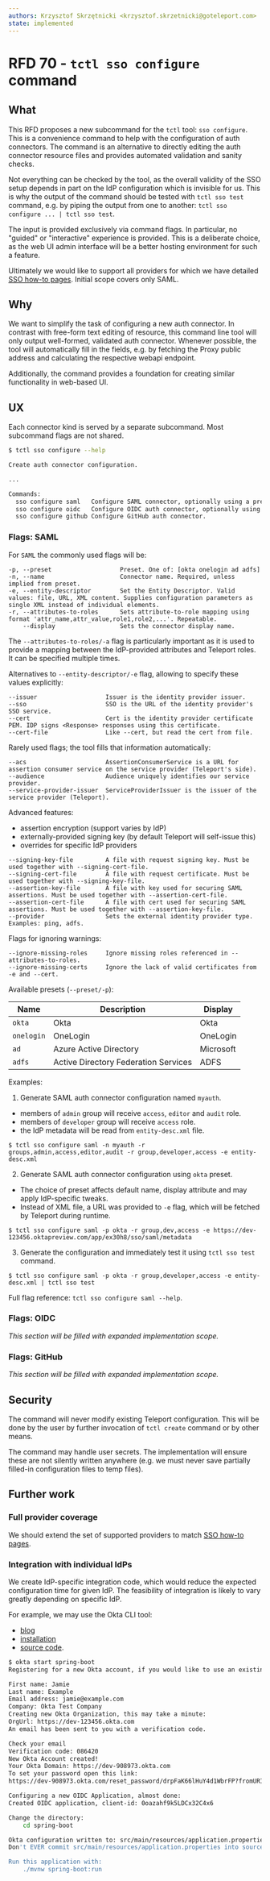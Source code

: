 ```yaml
---
authors: Krzysztof Skrzętnicki <krzysztof.skrzetnicki@goteleport.com>
state: implemented
---
```


# RFD 70 - `tctl sso configure` command

## What

This RFD proposes a new subcommand for the `tctl` tool: `sso configure`. This is a convenience command to help with the
configuration of auth connectors. The command is an alternative to directly editing the auth connector resource files
and provides automated validation and sanity checks.

Not everything can be checked by the tool, as the overall validity of the SSO setup depends in part on the IdP
configuration which is invisible for us. This is why the output of the command should be tested with `tctl sso test`
command, e.g. by piping the output from one to another: `tctl sso configure ... | tctl sso test`.

The input is provided exclusively via command flags. In particular, no "guided" or "interactive" experience is provided.
This is a deliberate choice, as the web UI admin interface will be a better hosting environment for such a feature.

Ultimately we would like to support all providers for which we have
detailed [SSO how-to pages](../docs/pages/enterprise/sso). Initial scope covers only SAML.

## Why

We want to simplify the task of configuring a new auth connector. In contrast with free-form text editing of resource,
this command line tool will only output well-formed, validated auth connector. Whenever possible, the tool will
automatically fill in the fields, e.g. by fetching the Proxy public address and calculating the respective webapi
endpoint.

Additionally, the command provides a foundation for creating similar functionality in web-based UI.

## UX

Each connector kind is served by a separate subcommand. Most subcommand flags are not shared.

```bash
$ tctl sso configure --help

Create auth connector configuration.

...

Commands:
  sso configure saml   Configure SAML connector, optionally using a preset. Available presets: [okta onelogin ad adfs]
  sso configure oidc   Configure OIDC auth connector, optionally using a preset.
  sso configure github Configure GitHub auth connector.
```

### Flags: SAML

For `SAML` the commonly used flags will be:

```
-p, --preset                   Preset. One of: [okta onelogin ad adfs]
-n, --name                     Connector name. Required, unless implied from preset.
-e, --entity-descriptor        Set the Entity Descriptor. Valid values: file, URL, XML content. Supplies configuration parameters as single XML instead of individual elements.
-r, --attributes-to-roles      Sets attribute-to-role mapping using format 'attr_name,attr_value,role1,role2,...'. Repeatable.
    --display                  Sets the connector display name.
```

The `--attributes-to-roles/-a` flag is particularly important as it is used to provide a mapping between the
IdP-provided attributes and Teleport roles. It can be specified multiple times.

Alternatives to `--entity-descriptor/-e` flag, allowing to specify these values explicitly:

```
--issuer                   Issuer is the identity provider issuer.
--sso                      SSO is the URL of the identity provider's SSO service.
--cert                     Cert is the identity provider certificate PEM. IDP signs <Response> responses using this certificate.
--cert-file                Like --cert, but read the cert from file.
```

Rarely used flags; the tool fills that information automatically:

```
--acs                      AssertionConsumerService is a URL for assertion consumer service on the service provider (Teleport's side).
--audience                 Audience uniquely identifies our service provider.
--service-provider-issuer  ServiceProviderIssuer is the issuer of the service provider (Teleport).
```

Advanced features:

- assertion encryption (support varies by IdP)
- externally-provided signing key (by default Teleport will self-issue this)
- overrides for specific IdP providers

```
--signing-key-file         A file with request signing key. Must be used together with --signing-cert-file.
--signing-cert-file        A file with request certificate. Must be used together with --signing-key-file.
--assertion-key-file       A file with key used for securing SAML assertions. Must be used together with --assertion-cert-file.
--assertion-cert-file      A file with cert used for securing SAML assertions. Must be used together with --assertion-key-file.
--provider                 Sets the external identity provider type. Examples: ping, adfs.
```

Flags for ignoring warnings:

```
--ignore-missing-roles     Ignore missing roles referenced in --attributes-to-roles.
--ignore-missing-certs     Ignore the lack of valid certificates from -e and --cert.
```

Available presets (`--preset/-p`):

| Name       | Description                          | Display   |
|------------|--------------------------------------|-----------|
| `okta`     | Okta                                 | Okta      |
| `onelogin` | OneLogin                             | OneLogin  |
| `ad`       | Azure Active Directory               | Microsoft |
| `adfs`     | Active Directory Federation Services | ADFS      |

Examples:

1) Generate SAML auth connector configuration named `myauth`.

- members of `admin` group will receive `access`, `editor` and `audit` role.
- members of `developer` group will receive `access` role.
- the IdP metadata will be read from `entity-desc.xml` file.

```
$ tctl sso configure saml -n myauth -r groups,admin,access,editor,audit -r group,developer,access -e entity-desc.xml
```

2) Generate SAML auth connector configuration using `okta` preset.

- The choice of preset affects default name, display attribute and may apply IdP-specific tweaks.
- Instead of XML file, a URL was provided to `-e` flag, which will be fetched by Teleport during runtime.

```
$ tctl sso configure saml -p okta -r group,dev,access -e https://dev-123456.oktapreview.com/app/ex30h8/sso/saml/metadata
```

3) Generate the configuration and immediately test it using `tctl sso test` command.

```
$ tctl sso configure saml -p okta -r group,developer,access -e entity-desc.xml | tctl sso test
```

Full flag reference: `tctl sso configure saml --help`.

### Flags: OIDC

_This section will be filled with expanded implementation scope._

### Flags: GitHub

_This section will be filled with expanded implementation scope._

## Security

The command will never modify existing Teleport configuration. This will be done by the user by further invocation
of `tctl create` command or by other means.

The command may handle user secrets. The implementation will ensure these are not silently written anywhere (e.g. we
must never save partially filled-in configuration files to temp files).

## Further work

### Full provider coverage

We should extend the set of supported providers to match [SSO how-to pages](../docs/pages/enterprise/sso).

### Integration with individual IdPs

We create IdP-specific integration code, which would reduce the expected configuration time for given IdP. The
feasibility of integration is likely to vary greatly depending on specific IdP.

For example, we may use the Okta CLI tool:

- [blog](https://developer.okta.com/blog/2020/12/10/introducing-okta-cli)
- [installation](https://cli.okta.com/)
- [source code](https://github.com/okta/okta-cli).

```bash
$ okta start spring-boot
Registering for a new Okta account, if you would like to use an existing account, use 'okta login' instead.

First name: Jamie
Last name: Example
Email address: jamie@example.com
Company: Okta Test Company
Creating new Okta Organization, this may take a minute:
OrgUrl: https://dev-123456.okta.com
An email has been sent to you with a verification code.

Check your email
Verification code: 086420
New Okta Account created!
Your Okta Domain: https://dev-908973.okta.com
To set your password open this link:
https://dev-908973.okta.com/reset_password/drpFaK66lHuY4d1WbrFP?fromURI=/

Configuring a new OIDC Application, almost done:
Created OIDC application, client-id: 0oazahf9k5LDCx32C4x6

Change the directory:
    cd spring-boot

Okta configuration written to: src/main/resources/application.properties
Don't EVER commit src/main/resources/application.properties into source control

Run this application with:
    ./mvnw spring-boot:run
```

